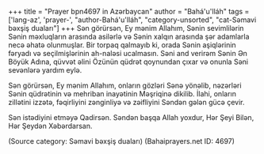 +++
title = "Prayer bpn4697 in Azərbaycan"
author = "Bahá'u'lláh"
tags = ['lang-az', 'prayer-', "author-Bahá'u'lláh", "category-unsorted", "cat-Səmavi bəxşiş duaları"]
+++
Sən görürsən, Ey mənim Allahım, Sənin sevimlilərin Sənin məxluqların arasında asilərlə və Sənin xalqın arasında şər adamlarla necə əhatə olunmuşlar. Bir torpaq qalmayıb ki, orada Sənin aşiqlərinin fəryadı və seçilmişlərinin ah-naləsi ucalmasın. Səni and verirəm Sənin Ən Böyük Adına, qüvvət əlini Özünün qüdrət qoynundan çıxar və onunla Səni sevənlərə yardım eylə.

Sən görürsən, Ey mənim Allahım, onların gözləri Sənə yönəlib, nəzərləri Sənin qüdrətinin və mehriban inayətinin Məşriqinə dikilib. İlahi, onların zillətini izzətə, fəqirliyini zənginliyə və zəifliyini Səndən gələn gücə çevir.

Sən istədiyini etməyə Qadirsən. Səndən başqa Allah yoxdur, Hər Şeyi Bilən, Hər Şeydən Xəbərdarsan.

(Source category: Səmavi bəxşiş duaları)
(Bahaiprayers.net ID: 4697)
